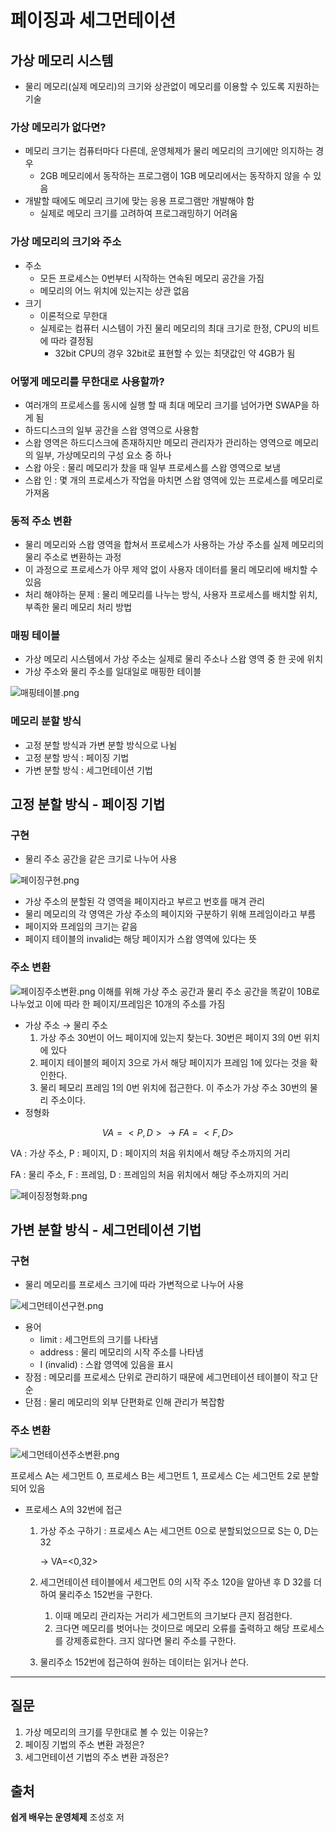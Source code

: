 # 페이징과 세그먼테이션
## 가상 메모리 시스템

- 물리 메모리(실제 메모리)의 크기와 상관없이 메모리를 이용할 수 있도록 지원하는 기술

### 가상 메모리가 없다면?

- 메모리 크기는 컴퓨터마다 다른데, 운영체제가 물리 메모리의 크기에만 의지하는 경우
    - 2GB 메모리에서 동작하는 프로그램이 1GB 메모리에서는 동작하지 않을 수 있음
- 개발할 때에도 메모리 크기에 맞는 응용 프로그램만 개발해야 함
    - 실제로 메모리 크기를 고려하여 프로그래밍하기 어려움
    

### 가상 메모리의 크기와 주소

- 주소
    - 모든 프로세스는 0번부터 시작하는 연속된 메모리 공간을 가짐
    - 메모리의 어느 위치에 있는지는 상관 없음
- 크기
    - 이론적으로 무한대
    - 실제로는 컴퓨터 시스템이 가진 물리 메모리의 최대 크기로 한정, CPU의 비트에 따라 결정됨
        - 32bit CPU의 경우 32bit로 표현할 수 있는 최댓값인 약 4GB가 됨
        

### 어떻게 메모리를 무한대로 사용할까?

- 여러개의 프로세스를 동시에 실행 할 때 최대 메모리 크기를 넘어가면 SWAP을 하게 됨
- 하드디스크의 일부 공간을 스왑 영역으로 사용함
- 스왑 영역은 하드디스크에 존재하지만 메모리 관리자가 관리하는 영역으로 메모리의 일부, 가상메모리의 구성 요소 중 하나
- 스왑 아웃 : 물리 메모리가 찼을 때 일부 프로세스를 스왑 영역으로 보냄
- 스왑 인 : 몇 개의 프로세스가 작업을 마치면 스왑 영역에 있는 프로세스를 메모리로 가져옴

### 동적 주소 변환

- 물리 메모리와 스왑 영역을 합쳐서 프로세스가 사용하는 가상 주소를 실제 메모리의 물리 주소로 변환하는 과정
- 이 과정으로 프로세스가 아무 제약 없이 사용자 데이터를 물리 메모리에 배치할 수 있음
- 처리 해야하는 문제 : 물리 메모리를 나누는 방식, 사용자 프로세스를 배치할 위치, 부족한 물리 메모리 처리 방법

### 매핑 테이블

- 가상 메모리 시스템에서 가상 주소는 실제로 물리 주소나 스왑 영역 중 한 곳에 위치
- 가상 주소와 물리 주소를 일대일로 매핑한 테이블

![매핑테이블.png](운영체제/images/페이징과_세그먼테이션/매핑테이블.png)


### 메모리 분할 방식

- 고정 분할 방식과 가변 분할 방식으로 나뉨
- 고정 분할 방식 : 페이징 기법
- 가변 분할 방식 : 세그먼테이션 기법

## 고정 분할 방식 - 페이징 기법

### 구현

- 물리 주소 공간을 같은 크기로 나누어 사용

![페이징구현.png](운영체제/images/페이징과_세그먼테이션/페이징구현.png)

- 가상 주소의 분할된 각 영역을 페이지라고 부르고 번호를 매겨 관리
- 물리 메모리의 각 영역은 가상 주소의 페이지와 구분하기 위해 프레임이라고 부름
- 페이지와 프레임의 크기는 같음
- 페이지 테이블의 invalid는 해당 페이지가 스왑 영역에 있다는 뜻

### 주소 변환

![페이징주소변환.png](운영체제/images/페이징과_세그먼테이션/페이징주소변환.png)
이해를 위해 가상 주소 공간과 물리 주소 공간을 똑같이 10B로 나누었고 이에 따라 한 페이지/프레임은 10개의 주소를 가짐

- 가상 주소 → 물리 주소
    1. 가상 주소 30번이 어느 페이지에 있는지 찾는다. 30번은 페이지 3의 0번 위치에 있다
    2. 페이지 테이블의 페이지 3으로 가서 해당 페이지가 프레임 1에 있다는 것을 확인한다.
    3. 물리 페모리 프레임 1의 0번 위치에 접근한다. 이 주소가 가상 주소 30번의 물리 주소이다.
- 정형화

$$
VA = <P, D>  \rightarrow FA=<F, D>
$$

VA : 가상 주소, P : 페이지, D : 페이지의 처음 위치에서 해당 주소까지의 거리

FA : 물리 주소, F : 프레임, D : 프레임의 처음 위치에서 해당 주소까지의 거리

![페이징정형화.png](운영체제/images/페이징과_세그먼테이션/페이징정형화.png)

## 가변 분할 방식 - 세그먼테이션 기법

### 구현

- 물리 메모리를 프로세스 크기에 따라 가변적으로 나누어 사용

![세그먼테이션구현.png](운영체제/images/페이징과_세그먼테이션/세그먼테이션구현.png)

- 용어
    - limit : 세그먼트의 크기를 나타냄
    - address : 물리 메모리의 시작 주소를 나타냄
    - I (invalid) : 스왑 영역에 있음을 표시
- 장점 : 메모리를 프로세스 단위로 관리하기 때문에 세그먼테이션 테이블이 작고 단순
- 단점 : 물리 메모리의 외부 단편화로 인해 관리가 복잡함

### 주소 변환

![세그먼테이션주소변환.png](운영체제/images/페이징과_세그먼테이션/세그먼테이션주소변환.png)

프로세스 A는 세그먼트 0, 프로세스 B는 세그먼트 1, 프로세스 C는 세그먼트 2로 분할되어 있음

- 프로세스 A의 32번에 접근
    1. 가상 주소 구하기 : 프로세스 A는 세그먼트 0으로 분할되었으므로 S는 0, D는 32
        
        → VA=<0,32>
        
    2. 세그먼테이션 테이블에서 세그먼트 0의 시작 주소 120을 알아낸 후 D 32를 더하여 물리주소 152번을 구한다.
        1. 이때 메모리 관리자는 거리가 세그먼트의 크기보다 큰지 점검한다.
        2. 크다면 메모리를 벗어나는 것이므로 메모리 오류를 출력하고 해당 프로세스를 강제종료한다. 크지 않다면 물리 주소를 구한다.
    3. 물리주소 152번에 접근하여 원하는 데이터는 읽거나 쓴다.

---

## 질문

1. 가상 메모리의 크기를 무한대로 볼 수 있는 이유는?
2. 페이징 기법의 주소 변환 과정은?
3. 세그먼테이션 기법의 주소 변환 과정은?

## 출처

**쉽게 배우는 운영체제** 조성호 저
